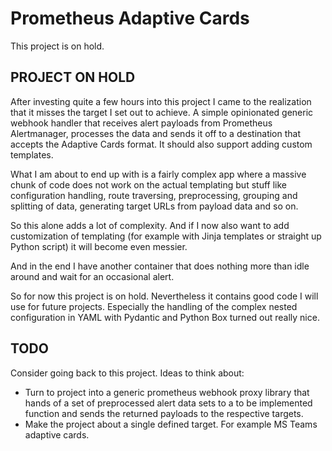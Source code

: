 # Prometheus Adaptive Cards

This project is on hold.

## PROJECT ON HOLD

After investing quite a few hours into this project I came to the realization
that it misses the target I set out to achieve. A simple opinionated generic
webhook handler that receives alert payloads from Prometheus Alertmanager,
processes the data and sends it off to a destination that accepts the Adaptive
Cards format. It should also support adding custom templates.

What I am about to end up with is a fairly complex app where a massive chunk
of code does not work on the actual templating but stuff like configuration
handling, route traversing, preprocessing, grouping and splitting of data,
generating target URLs from payload data and so on.

So this alone adds a lot of complexity. And if I now also want to add
customization of templating (for example with Jinja templates or straight up
Python script) it will become even messier.

And in the end I have another container that does nothing more than idle around
and wait for an occasional alert.

So for now this project is on hold. Nevertheless it contains good code I will
use for future projects. Especially the handling of the complex nested
configuration in YAML with Pydantic and Python Box turned out really nice.

## TODO

Consider going back to this project. Ideas to think about:

* Turn to project into a generic prometheus webhook proxy library that hands of
  	a set of preprocessed alert data sets to a to be implemented function and
  	sends the returned payloads to the respective targets.
* Make the project about a single defined target. For example MS Teams adaptive
  	cards. 
